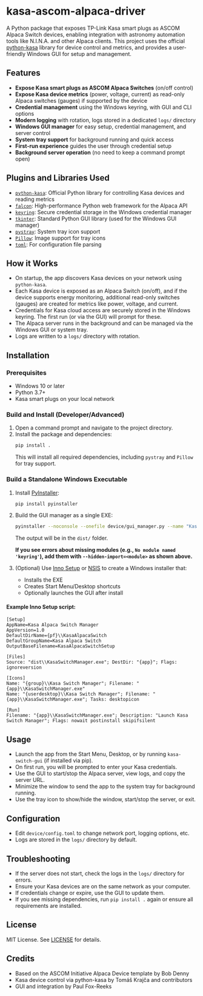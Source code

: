 # kasa-ascom-alpaca-driver

A Python package that exposes TP-Link Kasa smart plugs as ASCOM Alpaca Switch devices, enabling integration with astronomy automation tools like N.I.N.A. and other Alpaca clients. This project uses the official [python-kasa](https://python-kasa.readthedocs.io/en/latest/) library for device control and metrics, and provides a user-friendly Windows GUI for setup and management.

## Features
- **Expose Kasa smart plugs as ASCOM Alpaca Switches** (on/off control)
- **Expose Kasa device metrics** (power, voltage, current) as read-only Alpaca switches (gauges) if supported by the device
- **Credential management** using the Windows keyring, with GUI and CLI options
- **Modern logging** with rotation, logs stored in a dedicated `logs/` directory
- **Windows GUI manager** for easy setup, credential management, and server control
- **System tray support** for background running and quick access
- **First-run experience** guides the user through credential setup
- **Background server operation** (no need to keep a command prompt open)

## Plugins and Libraries Used
- [`python-kasa`](https://github.com/python-kasa/python-kasa): Official Python library for controlling Kasa devices and reading metrics
- [`falcon`](https://falcon.readthedocs.io/): High-performance Python web framework for the Alpaca API
- [`keyring`](https://pypi.org/project/keyring/): Secure credential storage in the Windows credential manager
- [`tkinter`](https://docs.python.org/3/library/tkinter.html): Standard Python GUI library (used for the Windows GUI manager)
- [`pystray`](https://pypi.org/project/pystray/): System tray icon support
- [`Pillow`](https://pypi.org/project/Pillow/): Image support for tray icons
- [`toml`](https://pypi.org/project/toml/): For configuration file parsing

## How it Works
- On startup, the app discovers Kasa devices on your network using `python-kasa`.
- Each Kasa device is exposed as an Alpaca Switch (on/off), and if the device supports energy monitoring, additional read-only switches (gauges) are created for metrics like power, voltage, and current.
- Credentials for Kasa cloud access are securely stored in the Windows keyring. The first run (or via the GUI) will prompt for these.
- The Alpaca server runs in the background and can be managed via the Windows GUI or system tray.
- Logs are written to a `logs/` directory with rotation.

## Installation

### Prerequisites
- Windows 10 or later
- Python 3.7+
- Kasa smart plugs on your local network

### Build and Install (Developer/Advanced)
1. Open a command prompt and navigate to the project directory.
2. Install the package and dependencies:
   ```sh
   pip install .
   ```
   This will install all required dependencies, including `pystray` and `Pillow` for tray support.

### Build a Standalone Windows Executable
1. Install [PyInstaller](https://pyinstaller.org/):
   ```sh
   pip install pyinstaller
   ```
2. Build the GUI manager as a single EXE:
   ```sh
   pyinstaller --noconsole --onefile device/gui_manager.py --name "KasaSwitchManager" --hidden-import=keyring --hidden-import=pystray --hidden-import=PIL
   ```
   The output will be in the `dist/` folder.
   
   **If you see errors about missing modules (e.g., `No module named 'keyring'`), add them with `--hidden-import=<module>` as shown above.**
   
3. (Optional) Use [Inno Setup](https://jrsoftware.org/isinfo.php) or [NSIS](https://nsis.sourceforge.io/) to create a Windows installer that:
   - Installs the EXE
   - Creates Start Menu/Desktop shortcuts
   - Optionally launches the GUI after install

#### Example Inno Setup script:
```
[Setup]
AppName=Kasa Alpaca Switch Manager
AppVersion=1.0
DefaultDirName={pf}\\KasaAlpacaSwitch
DefaultGroupName=Kasa Alpaca Switch
OutputBaseFilename=KasaAlpacaSwitchSetup

[Files]
Source: "dist\\KasaSwitchManager.exe"; DestDir: "{app}"; Flags: ignoreversion

[Icons]
Name: "{group}\\Kasa Switch Manager"; Filename: "{app}\\KasaSwitchManager.exe"
Name: "{userdesktop}\\Kasa Switch Manager"; Filename: "{app}\\KasaSwitchManager.exe"; Tasks: desktopicon

[Run]
Filename: "{app}\\KasaSwitchManager.exe"; Description: "Launch Kasa Switch Manager"; Flags: nowait postinstall skipifsilent
```

## Usage
- Launch the app from the Start Menu, Desktop, or by running `kasa-switch-gui` (if installed via pip).
- On first run, you will be prompted to enter your Kasa credentials.
- Use the GUI to start/stop the Alpaca server, view logs, and copy the server URL.
- Minimize the window to send the app to the system tray for background running.
- Use the tray icon to show/hide the window, start/stop the server, or exit.

## Configuration
- Edit `device/config.toml` to change network port, logging options, etc.
- Logs are stored in the `logs/` directory by default.

## Troubleshooting
- If the server does not start, check the logs in the `logs/` directory for errors.
- Ensure your Kasa devices are on the same network as your computer.
- If credentials change or expire, use the GUI to update them.
- If you see missing dependencies, run `pip install .` again or ensure all requirements are installed.

## License
MIT License. See [LICENSE](LICENSE) for details.

## Credits
- Based on the ASCOM Initiative Alpaca Device template by Bob Denny
- Kasa device control via python-kasa by Tomáš Krajča and contributors
- GUI and integration by Paul Fox-Reeks

